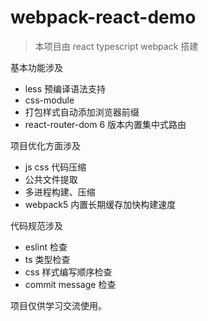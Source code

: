 # webpack-react-demo

> 本项目由 react typescript webpack 搭建

基本功能涉及

- less 预编译语法支持
- css-module
- 打包样式自动添加浏览器前缀
- react-router-dom 6 版本内置集中式路由

项目优化方面涉及

- js css 代码压缩
- 公共文件提取
- 多进程构建、压缩
- webpack5 内置长期缓存加快构建速度

代码规范涉及

- eslint 检查
- ts 类型检查
- css 样式编写顺序检查
- commit message 检查

项目仅供学习交流使用。
